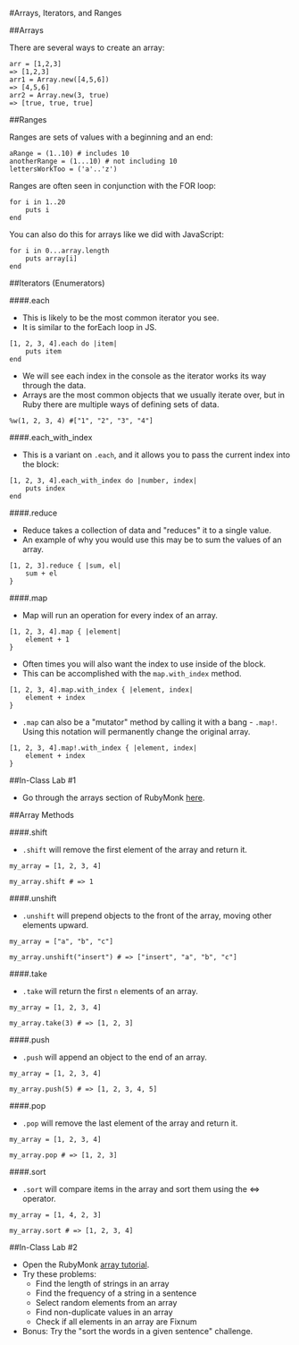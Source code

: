 #Arrays, Iterators, and Ranges

##Arrays

There are several ways to create an array:

```
arr = [1,2,3]
=> [1,2,3]
arr1 = Array.new([4,5,6])
=> [4,5,6]
arr2 = Array.new(3, true)
=> [true, true, true]
```
##Ranges

Ranges are sets of values with a beginning and an end:

```
aRange = (1..10) # includes 10
anotherRange = (1...10) # not including 10
lettersWorkToo = ('a'..'z')
```

Ranges are often seen in conjunction with the FOR loop:

```
for i in 1..20
	puts i
end
```

You can also do this for arrays like we did with JavaScript:

```
for i in 0...array.length
	puts array[i]
end
```

##Iterators (Enumerators)

####.each
- This is likely to be the most common iterator you see.
- It is similar to the forEach loop in JS.

```
[1, 2, 3, 4].each do |item|
	puts item
end
```

- We will see each index in the console as the iterator works its way through the data.
- Arrays are the most common objects that we usually iterate over, but in Ruby there are multiple ways of defining sets of data.

```
%w(1, 2, 3, 4) #["1", "2", "3", "4"]
```

####.each_with_index
- This is a variant on `.each`, and it allows you to pass the current index into the block:

```
[1, 2, 3, 4].each_with_index do |number, index|
	puts index
end
```

####.reduce
- Reduce takes a collection of data and "reduces" it to a single value.
- An example of why you would use this may be to sum the values of an array.

```
[1, 2, 3].reduce { |sum, el|
	sum + el
}
```

####.map
- Map will run an operation for every index of an array.

```
[1, 2, 3, 4].map { |element|
	element + 1
}
```

- Often times you will also want the index to use inside of the block.
- This can be accomplished with the `map.with_index` method.

```
[1, 2, 3, 4].map.with_index { |element, index|
	element + index
}
```

- `.map` can also be a "mutator" method by calling it with a bang - `.map!`. Using this notation will permanently change the original array.

```
[1, 2, 3, 4].map!.with_index { |element, index|
	element + index
}
```

##In-Class Lab #1
- Go through the arrays section of RubyMonk [here](https://rubymonk.com/learning/books/1-ruby-primer/chapters/1-arrays/).

##Array Methods

####.shift
- `.shift` will remove the first element of the array and return it.

```
my_array = [1, 2, 3, 4]

my_array.shift # => 1
```

####.unshift
- `.unshift` will prepend objects to the front of the array, moving other elements upward.

```
my_array = ["a", "b", "c"]

my_array.unshift("insert") # => ["insert", "a", "b", "c"]
```

####.take
- `.take` will return the first `n` elements of an array.

```
my_array = [1, 2, 3, 4]

my_array.take(3) # => [1, 2, 3]
```

####.push
- `.push` will append an object to the end of an array.

```
my_array = [1, 2, 3, 4]

my_array.push(5) # => [1, 2, 3, 4, 5]
```

####.pop
- `.pop` will remove the last element of the array and return it.

```
my_array = [1, 2, 3, 4]

my_array.pop # => [1, 2, 3]
```

####.sort
- `.sort` will compare items in the array and sort them using the <=> operator.

```
my_array = [1, 4, 2, 3]

my_array.sort # => [1, 2, 3, 4]
```

##In-Class Lab #2
- Open the RubyMonk [array tutorial](https://rubymonk.com/learning/books/1-ruby-primer).
- Try these problems:
	- Find the length of strings in an array
	- Find the frequency of a string in a sentence
	- Select random elements from an array
	- Find non-duplicate values in an array
	- Check if all elements in an array are Fixnum
- Bonus: Try the "sort the words in a given sentence" challenge.

